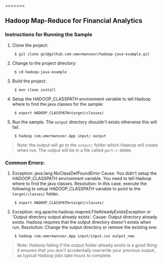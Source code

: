 
=======
## Hadoop Map-Reduce for Financial Analytics

### Instructions for Running the Sample
1. Clone the project:

	    $ git clone git@github.com:umermansoor/hadoop-java-example.git
	
2. Change to the project directory:

	    $ cd hadoop-java-example

3. Build the project:

	    $ mvn clean install

4. Setup the HADOOP_CLASSPATH environment variable to tell Hadoop where to find the java classes for the sample:

	    $ export HADOOP_CLASSPATH=target/classes/

5. Run the sample. The `output` directory shouldn't exists otherwise this will fail.

        $ hadoop com.umermansoor.App input/ output

> Note: the output will go to the `output/` folder which Hadoop will create when run. The output will be in a file called `part-r-00000`.

### Common Errors:
1. Exception: java.lang.NoClassDefFoundError
Cause: You didn't setup the HADOOP_CLASSPATH environment variable. You need to tell Hadoop where to find the java classes. 
Resolution: In this case, execute the following to setup HADOOP_CLASSPATH variable to point to the `target/classes/` folder.

        $ export HADOOP_CLASSPATH=target/classes/

2. Exception: org.apache.hadoop.mapred.FileAlreadyExistsException or 'Output directory output already exists'. 
Cause: Output directory already exists. Hadoop requires that the output directory doesn't exists when run. 
Resolution: Change the output directory or remove the existing one:

        $ hadoop com.umermansoor.App input/input.csv output_new 

> Note: Hadoop failing if the output folder already exists is a good thing: it ensures that you don't accidentally overwrite your previous output, as typical Hadoop jobs take hours to complete.

